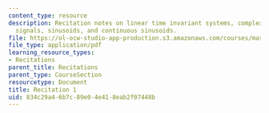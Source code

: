 ```yaml
---
content_type: resource
description: Recitation notes on linear time invariant systems, complex exponential
  signals, sinusoids, and continuous sinusoids.
file: https://ol-ocw-studio-app-production.s3.amazonaws.com/courses/mas-160-signals-systems-and-information-for-media-technology-fall-2007/834c29a46b7c89e04e418eab2f07448b_rec1.pdf
file_type: application/pdf
learning_resource_types:
- Recitations
parent_title: Recitations
parent_type: CourseSection
resourcetype: Document
title: Recitation 1
uid: 834c29a4-6b7c-89e0-4e41-8eab2f07448b
---
```

